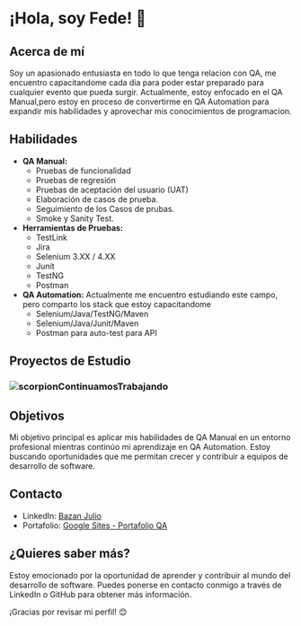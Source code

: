 # ¡Hola, soy Fede! 👋

## Acerca de mí

Soy un apasionado entusiasta en todo lo que tenga relacion con QA, me encuentro capacitandome cada dia para poder estar preparado para cualquier evento que pueda surgir.
Actualmente, estoy enfocado en el QA Manual,pero estoy en proceso de convertirme en QA Automation para expandir mis habilidades y aprovechar mis conocimientos de programacion.

## Habilidades

- **QA Manual:** 
  <ul>
    <li>
      Pruebas de funcionalidad
    </li>
    <li>
      Pruebas de regresión
    </li>
    <li>
      Pruebas de aceptación del usuario (UAT)
    </li>
    <li>
      Elaboración de casos de prueba.
    </li>
    <li>
      Seguimiento de los Casos de prubas.
    </li>
    <li>
      Smoke y Sanity Test.
    </li>
  </ul> 
- **Herramientas de Pruebas:**
  <ul>
      <li>
        TestLink
      </li>
      <li>
        Jira
      </li>
      <li>
        Selenium 3.XX / 4.XX
      </li>
      <li>
        Junit
      </li>
      <li>
        TestNG
      </li>
      <li>
        Postman 
      </li>
    </ul> 
- **QA Automation:** Actualmente me encuentro estudiando este campo, pero comparto los stack que estoy capacitandome
  <ul>
      <li>
        Selenium/Java/TestNG/Maven
      </li>
      <li>
        Selenium/Java/Junit/Maven
      </li>
      <li>
        Postman para auto-test para API
      </li>
  </ul> 

## Proyectos de Estudio

### ![scorpionContinuamosTrabajando](https://github.com/FedeBazan/FedeBazan/assets/48597230/b608d2b2-7666-4e77-9107-2d3a4710a1a0)


<!--Breve descripción del proyecto de estudio, tecnologías utilizadas y aprendizajes obtenidos.-->

## Objetivos

Mi objetivo principal es aplicar mis habilidades de QA Manual en un entorno profesional mientras continúo mi aprendizaje en QA Automation. Estoy buscando oportunidades que me permitan crecer y contribuir a equipos de desarrollo de software.

## Contacto

- LinkedIn: <a href="https://www.linkedin.com/in/julio-bazan-6ba406212/">Bazan Julio</a>
- Portafolio: <a href="https://sites.google.com/view/bazanjuliopablofederico/página-principal">Google Sites - Portafolio QA</a>

## ¿Quieres saber más?

Estoy emocionado por la oportunidad de aprender y contribuir al mundo del desarrollo de software. Puedes ponerse en contacto conmigo a través de LinkedIn o GitHub para obtener más información.

¡Gracias por revisar mi perfil! 😊

<!--
**FedeBazan/FedeBazan** is a ✨ _special_ ✨ repository because its `README.md` (this file) appears on your GitHub profile.

Here are some ideas to get you started:

- 🔭 I’m currently working on ...
- 🌱 I’m currently learning ...
- 👯 I’m looking to collaborate on ...
- 🤔 I’m looking for help with ...
- 💬 Ask me about ...
- 📫 How to reach me: ...
- 😄 Pronouns: ...
- ⚡ Fun fact: ...
-->
